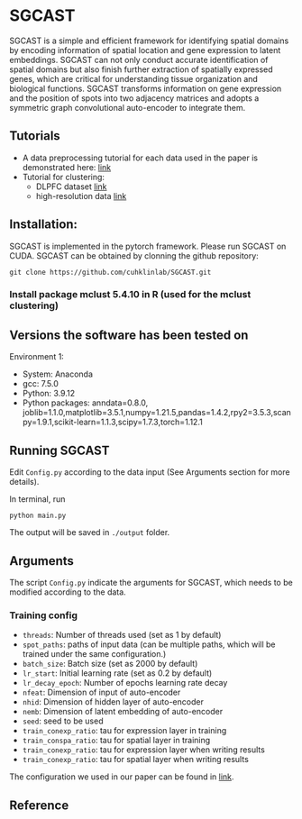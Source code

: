 # SGCAST

SGCAST is a simple and efficient framework for identifying spatial domains by encoding information of spatial location and gene expression to latent embeddings. SGCAST  can not only conduct accurate identification of spatial domains but also finish further extraction of
spatially expressed genes, which are critical for understanding tissue
organization and biological functions. SGCAST transforms information on gene expression and the position of spots into two adjacency matrices and adopts a symmetric graph convolutional auto-encoder to integrate them.


## Tutorials

+ A data preprocessing tutorial for each data used in the paper is demonstrated here: [link](https://github.com/cuhklinlab/SGCAST/blob/main/SGCAST/data_preprocess.ipynb)
+ Tutorial for clustering: 
    + DLPFC dataset [link](https://github.com/cuhklinlab/SGCAST/blob/main/SGCAST/DLPFC_clustering.ipynb)
    + high-resolution data [link](https://github.com/cuhklinlab/SGCAST/blob/main/SGCAST/high-res_clustering.ipynb)


## Installation:
 
SGCAST is implemented in the pytorch framework. Please run SGCAST on CUDA. SGCAST can be obtained by clonning the github repository:

```
git clone https://github.com/cuhklinlab/SGCAST.git
```

### Install package mclust 5.4.10 in R (used for the mclust clustering)

## Versions the software has been tested on
Environment 1:
- System: Anaconda
- gcc: 7.5.0
- Python: 3.9.12
- Python packages: anndata=0.8.0, joblib=1.1.0,matplotlib=3.5.1,numpy=1.21.5,pandas=1.4.2,rpy2=3.5.3,scanpy=1.9.1,scikit-learn=1.1.3,scipy=1.7.3,torch=1.12.1



## Running SGCAST

Edit `Config.py` according to the data input (See Arguments section for more details).

In terminal, run

```
python main.py
```

The output will be saved in `./output` folder.


## Arguments

The script `Config.py` indicate the arguments for SGCAST, which needs to be modified according to the data.


### Training config

+ `threads`: Number of threads used (set as 1 by default)
+ `spot_paths`: paths of input data (can be multiple paths, which will be trained under the same configuration.)
+ `batch_size`: Batch size (set as 2000 by default)
+ `lr_start`: Initial learning rate (set as 0.2 by default)
+ `lr_decay_epoch`: Number of epochs learning rate decay
+ `nfeat`: Dimension of input of auto-encoder
+ `nhid`: Dimension of hidden layer of auto-encoder
+ `nemb`: Dimension of latent embedding of auto-encoder
+ `seed`: seed to be used
+ `train_conexp_ratio`: tau for expression layer in training 
+ `train_conspa_ratio`: tau for spatial layer in training 
+ `train_conexp_ratio`: tau for expression layer when writing results
+ `train_conexp_ratio`: tau for spatial layer when writing results


The configuration we used in our paper can be found in [link](https://github.com/cuhklinlab/SGCAST/blob/main/SGCAST/Config.py).


## Reference
